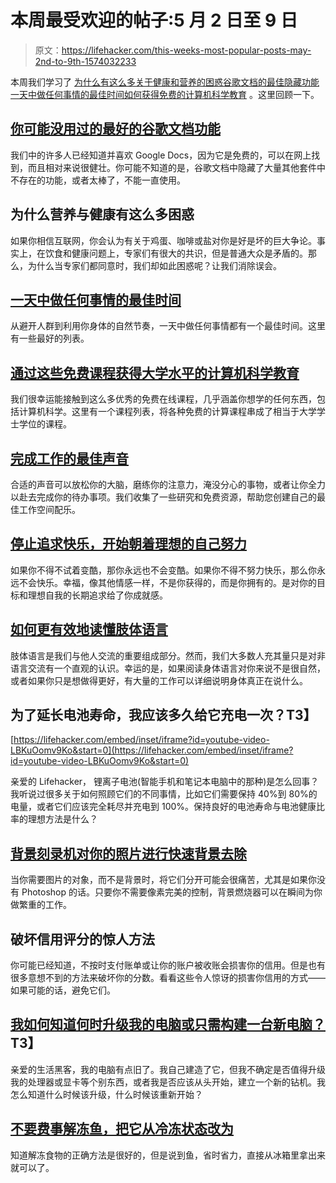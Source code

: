 # 本周最受欢迎的帖子:5 月 2 日至 9 日

> 原文：<https://lifehacker.com/this-weeks-most-popular-posts-may-2nd-to-9th-1574032233>

本周我们学习了 [为什么有这么多关于健康和营养的困惑](https://lifehacker.com/why-theres-so-much-confusion-over-nutrition-and-fitness-1572870867)[谷歌文档的最佳隐藏功能](http://lifehacker.com/the-best-google-docs-features-youre-probably-not-using-1570728322)[一天中做任何事情的最佳时间](http://lifehacker.com/the-best-time-of-day-to-do-just-about-anything-1570979425)[如何获得免费的计算机科学教育](http://lifehacker.com/get-a-college-level-computer-science-education-with-the-1573535378) 。这里回顾一下。



## [你可能没用过的最好的谷歌文档功能](http://lifehacker.com/the-best-google-docs-features-youre-probably-not-using-1570728322)

我们中的许多人已经知道并喜欢 Google Docs，因为它是免费的，可以在网上找到，而且相对来说很健壮。你可能不知道的是，谷歌文档中隐藏了大量其他套件中不存在的功能，或者太棒了，不能一直使用。

## 为什么营养与健康有这么多困惑

如果你相信互联网，你会认为有关于鸡蛋、咖啡或盐对你是好是坏的巨大争论。事实上，在饮食和健康问题上，专家们有很大的共识，但是普通大众是矛盾的。那么，为什么当专家们都同意时，我们却如此困惑呢？让我们消除误会。

## [一天中做任何事情的最佳时间](http://lifehacker.com/the-best-time-of-day-to-do-just-about-anything-1570979425)

从避开人群到利用你身体的自然节奏，一天中做任何事情都有一个最佳时间。这里有一些最好的列表。

## [通过这些免费课程获得大学水平的计算机科学教育](http://lifehacker.com/get-a-college-level-computer-science-education-with-the-1573535378)

我们很幸运能接触到这么多优秀的免费在线课程，几乎涵盖你想学的任何东西，包括计算机科学。这里有一个课程列表，将各种免费的计算课程串成了相当于大学学士学位的课程。

## [完成工作的最佳声音](http://lifehacker.com/the-best-sounds-for-getting-work-done-5365012)

合适的声音可以放松你的大脑，磨练你的注意力，淹没分心的事物，或者让你全力以赴去完成你的待办事项。我们收集了一些研究和免费资源，帮助您创建自己的最佳工作空间配乐。

## [停止追求快乐，开始朝着理想的自己努力](http://lifehacker.com/stop-trying-to-be-happy-and-start-working-towards-your-1572537899)

如果你不得不试着变酷，那你永远也不会变酷。如果你不得不努力快乐，那么你永远不会快乐。幸福，像其他情感一样，不是你获得的，而是你拥有的。是对你的目标和理想自我的长期追求给了你成就感。

## [如何更有效地读懂肢体语言](http://lifehacker.com/how-to-read-body-language-more-effectively-1572937449)

肢体语言是我们与他人交流的重要组成部分。然而，我们大多数人充其量只是对非语言交流有一个直观的认识。幸运的是，如果阅读身体语言对你来说不是很自然，或者如果你只是想做得更好，有大量的工作可以详细说明身体真正在说什么。

## 为了延长电池寿命，我应该多久给它充电一次？T3】

 [https://lifehacker.com/embed/inset/iframe?id=youtube-video-LBKuOomv9Ko&start=0](https://lifehacker.com/embed/inset/iframe?id=youtube-video-LBKuOomv9Ko&start=0) 

亲爱的 Lifehacker，
锂离子电池(智能手机和笔记本电脑中的那种)是怎么回事？我听说过很多关于如何照顾它们的不同事情，比如它们需要保持 40%到 80%的电量，或者它们应该完全耗尽并充电到 100%。保持良好的电池寿命与电池健康比率的理想方法是什么？

## [背景刻录机对你的照片进行快速背景去除](http://lifehacker.com/background-burner-does-quick-background-removal-on-your-1571950248)

当你需要图片的对象，而不是背景时，将它们分开可能会很痛苦，尤其是如果你没有 Photoshop 的话。只要你不需要像素完美的控制，背景燃烧器可以在瞬间为你做繁重的工作。

## 破坏信用评分的惊人方法

你可能已经知道，不按时支付账单或让你的账户被收账会损害你的信用。但是也有很多意想不到的方法来破坏你的分数。看看这些令人惊讶的损害你信用的方式——如果可能的话，避免它们。

## [我如何知道何时升级我的电脑或只需构建一台新电脑？](http://lifehacker.com/how-do-i-know-when-to-upgrade-my-pc-or-just-build-a-new-1571878154)T3】

亲爱的生活黑客，我的电脑有点旧了。我自己建造了它，但我不确定是否值得升级我的处理器或显卡等个别东西，或者我是否应该从头开始，建立一个新的钻机。我怎么知道什么时候该升级，什么时候该重新开始？

## [不要费事解冻鱼，把它从冷冻状态改为](http://lifehacker.com/dont-bother-thawing-fish-cook-it-from-frozen-instead-1570913771)

知道解冻食物的正确方法是很好的，但是说到鱼，省时省力，直接从冰箱里拿出来就可以了。